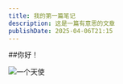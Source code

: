 ```yaml
---
title: 我的第一篇笔记
description: 这是一篇有意思的文章
publishDate: 2025-04-06T21:15
---
```

\##你好！

![一个天使](https://picx.zhimg.com/v2-485af5ce8236cae5183fc5f0c174b46f_xl.jpg?source=32738c0c "天使")
